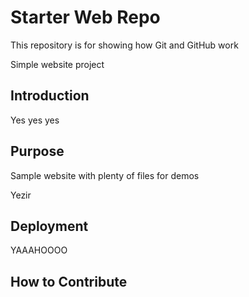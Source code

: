 # Starter Web Repo

This repository is for showing how Git and GitHub work

Simple website project 

## Introduction

 Yes yes yes

## Purpose

Sample website with plenty of files for demos

Yezir

## Deployment


YAAAHOOOO 

## How to Contribute
